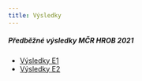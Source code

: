 ```yaml
---
title: Výsledky
---
```


##### Předběžné výsledky MČR HROB 2021
* [Výsledky E1](/files/e1.html)
* [Výsledky E2](/files/e2.html)

